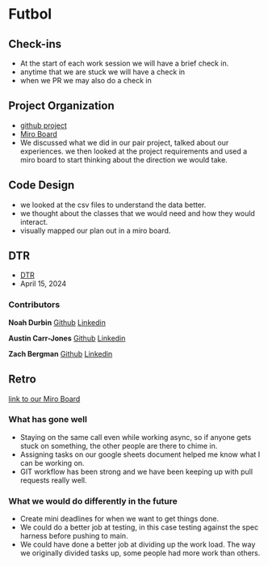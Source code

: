 # Futbol

## Check-ins

- At the start of each work session we will have a brief check in. 
- anytime that we are stuck we will have a check in
- when we PR we may also do a check in

## Project Organization

- [github project](https://github.com/users/austincarrjones/projects/2)
- [Miro Board](https://miro.com/app/board/uXjVKTnYqIg=/)
- We discussed what we did in our pair project, talked about our experiences. we then looked at the project requirements and used a miro board to start thinking about the direction we would take.

## Code Design

- we looked at the csv files to understand the data better. 
- we thought about the classes that we would need and how they would interact.
- visually mapped our plan out in a miro board.

## DTR

- [DTR](https://docs.google.com/document/d/13hiA8hj1HZM2o0zTHhRX0_qsNTrrIfLpKwEomGIiEME/edit)
- April 15, 2024

### Contributors
**Noah Durbin**
[Github](https://github.com/noahdurbin)
[Linkedin](https://www.linkedin.com/in/noah-durbin-303a58170/)

**Austin Carr-Jones**
[Github](https://github.com/austincarrjones)
[Linkedin](https://www.linkedin.com/in/austin-carr-jones-47413557/)

**Zach Bergman**
[Github](https://github.com/zach-bergman)
[Linkedin](https://www.linkedin.com/in/zachery-bergman-4a5801184/)

## Retro
[link to our Miro Board](https://miro.com/app/board/uXjVKRpaWH4=/#tpicker-content)

### What has gone well
- Staying on the same call even while working async, so if anyone gets stuck on something, the other people are there to chime in.
- Assigning tasks on our google sheets document helped me know what I can be working on.
- GIT workflow has been strong and we have been keeping up with pull requests really well.

### What we would do differently in the future
- Create mini deadlines for when we want to get things done.
- We could do a better job at testing, in this case testing against the spec harness before pushing to main.
- We could have done a better job at dividing up the work load. The way we originally divided tasks up, some people had more work than others.


